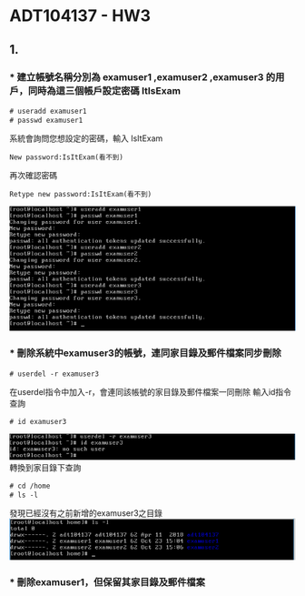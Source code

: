 # ADT104137 - HW3
## 1.
### * 建立帳號名稱分別為 examuser1 ,examuser2 ,examuser3 的用戶，同時為這三個帳戶設定密碼 ItIsExam
<pre><code># useradd examuser1
# passwd examuser1</code></pre>
系統會詢問您想設定的密碼，輸入 IsItExam
<pre><code>New password:IsItExam(看不到)</code></pre>
再次確認密碼
<pre><code>Retype new password:IsItExam(看不到)</code></pre>
![01](pic2/01.PNG)
### * 刪除系統中examuser3的帳號，連同家目錄及郵件檔案同步刪除
<pre><code># userdel -r examuser3</code></pre>
在userdel指令中加入-r，會連同該帳號的家目錄及郵件檔案一同刪除
輸入id指令查詢
<pre><code># id examuser3</code></pre>
![02](pic2/02.PNG)<br/>
轉換到家目錄下查詢
<pre><code># cd /home
# ls -l</code></pre>
發現已經沒有之前新增的examuser3之目錄<br/>
![03](pic2/03.PNG)
### * 刪除examuser1，但保留其家目錄及郵件檔案
